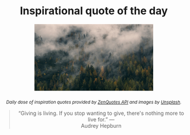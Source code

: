 
<div align="center">

# Inspirational quote of the day

<img src="./data/photo.jpeg" alt="Beautiful nature photo" width="320" height="180">

<sub><i>Daily dose of inspiration quotes provided by [ZenQuotes API](https://zenquotes.io/) and images by [Unsplash](https://unsplash.com/).</i></sub>


<blockquote>&ldquo;Giving is living. If you stop wanting to give, there's nothing more to live for.&rdquo; &mdash; <footer>Audrey Hepburn</footer></blockquote>

</div>
